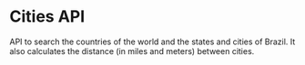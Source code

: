 # Cities API

API to search the countries of the world and the states and cities of Brazil. 
It also calculates the distance (in miles and meters) between cities.

